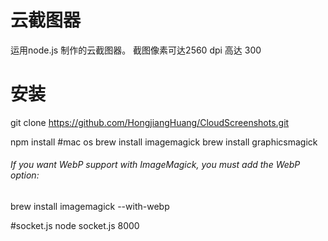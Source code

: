 # 云截图器
运用node.js 制作的云截图器。
截图像素可达2560
dpi 高达 300
# 安装
git clone https://github.com/HongjiangHuang/CloudScreenshots.git

npm install
#mac os
brew install imagemagick
brew install graphicsmagick
###### If you want WebP support with ImageMagick, you must add the WebP option:
brew install imagemagick --with-webp

#socket.js
node socket.js 8000
